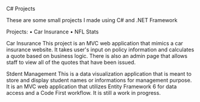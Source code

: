 C# Projects 

These are some small projects I made using C# and .NET Framework 

Projects: 
• Car Insurance 
• NFL Stats 

Car Insurance 
This project is an MVC web application that mimics a car insurance website. It takes user's input on policy information and calculates a quote based on business logic. There is also an admin page that allows staff to view all of the quotes that have been issued. 

Stdent Management
This is a data visualization application that is meant to store and display student names or informations for management purpose. It is an MVC web application that utilizes Entity Framework 6 for data access and a Code First workflow. It is still a work in progress. 
